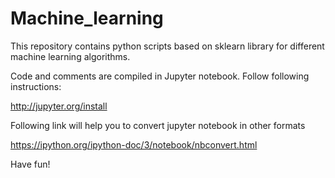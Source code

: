 # Machine_learning
This repository contains python scripts based on sklearn library for different machine learning algorithms.

Code and comments are compiled in Jupyter notebook.
 Follow following instructions:
 
 http://jupyter.org/install
 
 Following link will help you to convert jupyter notebook in other formats
 
 https://ipython.org/ipython-doc/3/notebook/nbconvert.html
 
 Have fun!

